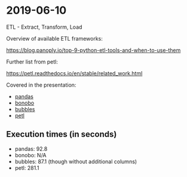 # 2019-06-10

ETL - Extract, Transform, Load

Overview of available ETL frameworks:

https://blog.panoply.io/top-9-python-etl-tools-and-when-to-use-them

Further list from petl:

https://petl.readthedocs.io/en/stable/related_work.html

Covered in the presentation:
* [pandas](pandas)
* [bonobo](bonobo)
* [bubbles](bubbles)
* [petl](petl)

## Execution times (in seconds)
* pandas: 92.8
* bonobo: N/A
* bubbles: 87.1 (though without additional columns)
* petl: 281.1
